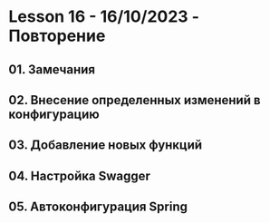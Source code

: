 # Lesson 16 - 16/10/2023 - Повторение

## 01. Замечания
## 02. Внесение определенных изменений в конфигурацию
## 03. Добавление новых функций
## 04. Настройка Swagger
## 05. Автоконфигурация Spring